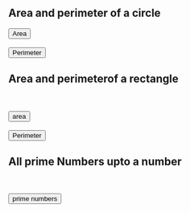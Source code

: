<!DOCTYPE html>
<html>
<head>
<title>js</title>
</head>
<body>
<h2>Area and perimeter of a circle</h2>
<button onclick="area1()">Area</button><br><br>
<button onclick="perimeter1()">Perimeter</button>
<p id="demo"></p>
<h2>Area and perimeterof a rectangle</h2><br><br>
<button onclick="area2()">area</button><br><br>
<button onclick="Perimeter2()">Perimeter</button>
<h2>All prime Numbers upto a number</h2><br><br>
<button onclick="prime()">prime numbers</button>
<script>
function area1()
{
var r,a=0;
r=parseInt(prompt("input the radius"));
a=3.14*r*r;
document.getElementById('demo'). innerHTML=("<h2>the area of the circle is "+a+"</h2>");
alert("the area of circle"+r+"is "+a);
}
function perimeter1()
{
var r,p=0;
r=parseInt(prompt("input the radius"));
p=2*π*r;
document.getElementById('demo'). innerHTML=("<h2>the Perimeter of the circle is "+p+"</h2>");
alert("the perimeter of a circle"+r+"is "+p);
}
function area2()
{
var l,b,a=0;
l=parseInt(prompt("input the length"));
b=parseInt(prompt("input the bredth"));
a=l*b;
document.getElementById('demo'). innerHTML=("<h2>the area of the rectangle is "+a+"</h2>");
alert("the area of rectangle"+r+"is "+a);
}
function perimeter2()
{
var l,b,p=0;
l=parseInt(prompt("input the length"));
b=parseInt(prompt("input the bredth"));
p=(l+b)+(l+b);
document.getElementById('demo'). innerHTML=("<h2>the Perimeter of the rectangle is "+p+"</h2>");
alert("the perimeter of a rectangle"+r+"is "+p);
}
function prime()
{
var n,i,j,f;
n=parseInt(prompt("Enter the limit"));
for(i=2;i<=n;i++)
{
f=0;
for(j=2;j<=i/2;j++)
{
if(i%j==0)
{
f=1;
break;
}
}
if(f==0)
{
document.write("<h1>"+i+"<br></h1>");
}
}
}
</script>
</body>
</html>

